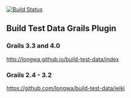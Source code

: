 [![Build Status](https://api.travis-ci.org/longwa/build-test-data.png?branch=master)](https://travis-ci.org/longwa/build-test-data)

## Build Test Data Grails Plugin
### Grails 3.3 and 4.0
http://longwa.github.io/build-test-data/index

### Grails 2.4 - 3.2
https://github.com/longwa/build-test-data/wiki
